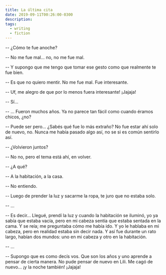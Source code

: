 ```yaml
---
title: La última cita
date: 2019-09-11T00:26:00-0300
description:
tags:
  - writing
  - fiction
---
```



-- ¿Cómo te fue anoche?

-- No me fue mal... no, no me fue mal.

-- Y supongo que me tengo que tomar ese gesto como que realmente te fue bien.

-- Es que no quiero mentir. No me fue mal. Fue interesante.

-- Uf, me alegro de que por lo menos fuera interesante! ¡Jajaja!

-- Sí...

-- ... Fueron muchos años. Ya no parece tan fácil como cuando éramos chicos,
   ¿no?

-- Puede ser pero... ¿Sabés qué fue lo más extraño? No fue estar ahí solo de
   nuevo, no. Nunca me había pasado algo así, no se si es común sentirlo así.

-- ¿Volvieron juntos?

-- No no, pero el tema está ahí, en volver.

-- ¿A qué?

-- A la habitación, a la casa.

-- No entiendo.

-- Luego de prender la luz y sacarme la ropa, te juro que no estaba solo.

-- ...

-- Es decir... Llegué, prendí la luz y cuando la habitación se iluminó, yo ya
   sabía que estaba vacía, pero en mi cabeza sentía que estaba sentada en la
   cama. Y se reía; me preguntaba cómo me había ido. Y yo le hablaba en mi
   cabeza, pero en realidad estaba sin decir nada. Y así fue durante un rato
   largo, habían dos mundos: uno en mi cabeza y otro en la habitación.

-- ...

-- Supongo que es como decís vos. Que son los años y uno aprende a pensar de
   cierta manera. No pude pensar de nuevo en Lili. Me cagó de nuevo... ¡y la
   noche también! ¡Jajaja!
